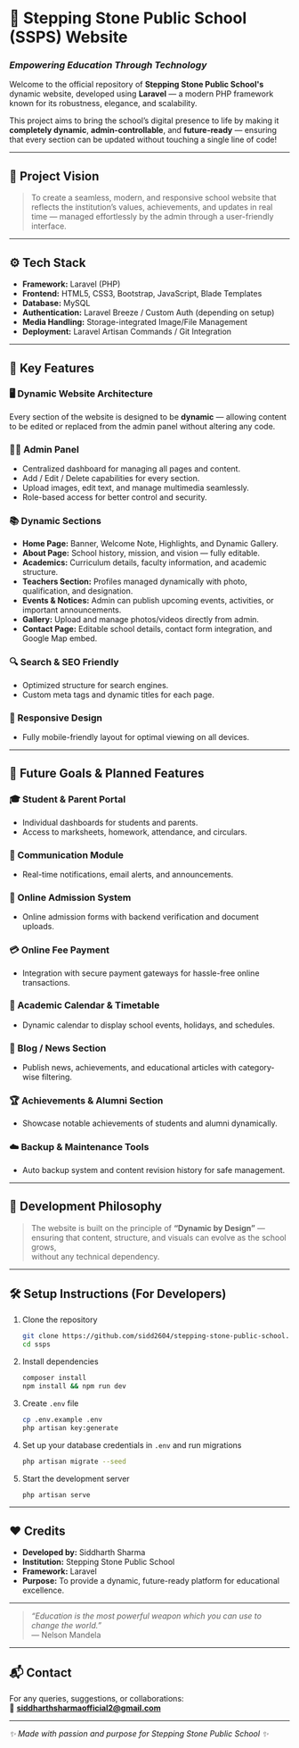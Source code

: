 # 🏫 Stepping Stone Public School (SSPS) Website  
### _Empowering Education Through Technology_

Welcome to the official repository of **Stepping Stone Public School's** dynamic website, developed using **Laravel** — a modern PHP framework known for its robustness, elegance, and scalability.

This project aims to bring the school’s digital presence to life by making it **completely dynamic**, **admin-controllable**, and **future-ready** — ensuring that every section can be updated without touching a single line of code!

---

## 🌟 Project Vision

> To create a seamless, modern, and responsive school website that reflects the institution’s values, achievements, and updates in real time — managed effortlessly by the admin through a user-friendly interface.

---

## ⚙️ Tech Stack

- **Framework:** Laravel (PHP)
- **Frontend:** HTML5, CSS3, Bootstrap, JavaScript, Blade Templates
- **Database:** MySQL
- **Authentication:** Laravel Breeze / Custom Auth (depending on setup)
- **Media Handling:** Storage-integrated Image/File Management
- **Deployment:** Laravel Artisan Commands / Git Integration

---

## 🧩 Key Features

### 🖥️ Dynamic Website Architecture
Every section of the website is designed to be **dynamic** — allowing content to be edited or replaced from the admin panel without altering any code.

### 👩‍💼 Admin Panel
- Centralized dashboard for managing all pages and content.  
- Add / Edit / Delete capabilities for every section.  
- Upload images, edit text, and manage multimedia seamlessly.  
- Role-based access for better control and security.

### 📚 Dynamic Sections
- **Home Page:** Banner, Welcome Note, Highlights, and Dynamic Gallery.  
- **About Page:** School history, mission, and vision — fully editable.  
- **Academics:** Curriculum details, faculty information, and academic structure.  
- **Teachers Section:** Profiles managed dynamically with photo, qualification, and designation.  
- **Events & Notices:** Admin can publish upcoming events, activities, or important announcements.  
- **Gallery:** Upload and manage photos/videos directly from admin.  
- **Contact Page:** Editable school details, contact form integration, and Google Map embed.

### 🔍 Search & SEO Friendly
- Optimized structure for search engines.  
- Custom meta tags and dynamic titles for each page.  

### 📱 Responsive Design
- Fully mobile-friendly layout for optimal viewing on all devices.

---

## 🚀 Future Goals & Planned Features

### 🎓 Student & Parent Portal
- Individual dashboards for students and parents.  
- Access to marksheets, homework, attendance, and circulars.

### 💬 Communication Module
- Real-time notifications, email alerts, and announcements.

### 🧾 Online Admission System
- Online admission forms with backend verification and document uploads.

### 💳 Online Fee Payment
- Integration with secure payment gateways for hassle-free online transactions.

### 📅 Academic Calendar & Timetable
- Dynamic calendar to display school events, holidays, and schedules.

### 📰 Blog / News Section
- Publish news, achievements, and educational articles with category-wise filtering.

### 🏆 Achievements & Alumni Section
- Showcase notable achievements of students and alumni dynamically.

### ☁️ Backup & Maintenance Tools
- Auto backup system and content revision history for safe management.

---

## 🧠 Development Philosophy

> The website is built on the principle of **“Dynamic by Design”** —  
> ensuring that content, structure, and visuals can evolve as the school grows,  
> without any technical dependency.

---

## 🛠️ Setup Instructions (For Developers)

1. Clone the repository  
   ```bash
   git clone https://github.com/sidd2604/stepping-stone-public-school.git
   cd ssps
   ```

2. Install dependencies  
   ```bash
   composer install
   npm install && npm run dev
   ```

3. Create `.env` file  
   ```bash
   cp .env.example .env
   php artisan key:generate
   ```

4. Set up your database credentials in `.env` and run migrations  
   ```bash
   php artisan migrate --seed
   ```

5. Start the development server  
   ```bash
   php artisan serve
   ```

---

## ❤️ Credits

- **Developed by:** Siddharth Sharma  
- **Institution:** Stepping Stone Public School  
- **Framework:** Laravel  
- **Purpose:** To provide a dynamic, future-ready platform for educational excellence.

---

> _“Education is the most powerful weapon which you can use to change the world.”_  
> — Nelson Mandela  

---

## 📬 Contact

For any queries, suggestions, or collaborations:  
📧 **siddharthsharmaofficial2@gmail.com**  
<!-- 🌐 **[www.ssps.edu.in](http://www.ssps.edu.in)** -->

---

_✨ Made with passion and purpose for Stepping Stone Public School ✨_

